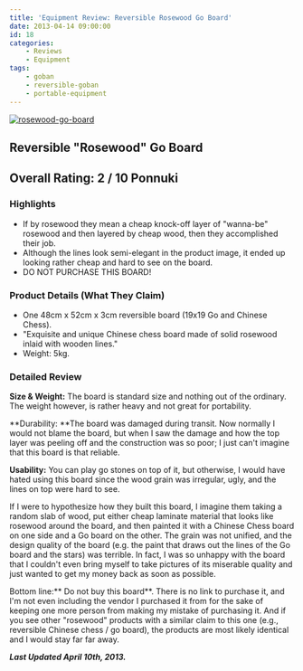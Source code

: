 ```yaml
---
title: 'Equipment Review: Reversible Rosewood Go Board'
date: 2013-04-14 09:00:00
id: 18
categories:
	- Reviews
	- Equipment
tags:
	- goban
	- reversible-goban
	- portable-equipment
---
```


[![rosewood-go-board](http://www.bengozen.com/wp-content/uploads/2012/10/rosewood-go-board1.jpg)](http://www.bengozen.com/wp-content/uploads/2012/10/rosewood-go-board1.jpg)

## Reversible "Rosewood" Go Board

## Over­all Rat­ing: 2 / 10 Ponnuki

### High­lights

*   If by rosewood they mean a cheap knock-off layer of "wanna-be" rosewood and then layered by cheap wood, then they accomplished their job.
*   Although the lines look semi-elegant in the product image, it ended up looking rather cheap and hard to see on the board.
*   DO NOT PURCHASE THIS BOARD!

### Prod­uct Details (What They Claim)

*   One 48cm x 52cm x 3cm reversible board (19x19 Go and Chinese Chess).
*   "Exquisite and unique Chinese chess board made of solid rosewood inlaid with wooden lines."
*   Weight: 5kg.
<!--more-->

### Detailed Review

**Size &amp; Weight:** The board is standard size and nothing out of the ordinary. The weight however, is rather heavy and not great for portability.

**Dura­bil­ity: **The board was damaged during transit. Now normally I would not blame the board, but when I saw the damage and how the top layer was peeling off and the construction was so poor; I just can't imagine that this board is that reliable.

**Usabil­ity:** You can play go stones on top of it, but otherwise, I would have hated using this board since the wood grain was irregular, ugly, and the lines on top were hard to see.

If I were to hypothesize how they built this board, I imagine them taking a random slab of wood, put either cheap laminate material that looks like rosewood around the board, and then painted it with a Chinese Chess board on one side and a Go board on the other. The grain was not unified, and the design quality of the board (e.g. the paint that draws out the lines of the Go board and the stars) was terrible. In fact, I was so unhappy with the board that I couldn't even bring myself to take pictures of its miserable quality and just wanted to get my money back as soon as possible.

Bottom line:** Do not buy this board**. There is no link to purchase it, and I'm not even including the vendor I purchased it from for the sake of keeping one more person from making my mistake of purchasing it. And if you see other "rosewood" products with a similar claim to this one (e.g., reversible Chinese chess / go board), the products are most likely identical and I would stay far far away.

_**Last Updated April 10th, 2013.**_